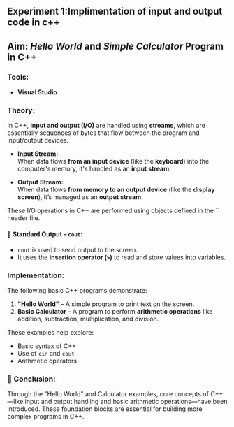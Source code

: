 ## Experiment 1:Implimentation of input and output code in c++

##  Aim: *Hello World* and *Simple Calculator* Program in C++

### Tools:
- **Visual Studio**

###  Theory:

In C++, **input and output (I/O)** are handled using **streams**, which are essentially sequences of bytes that flow between the program and input/output devices.

- **Input Stream:**  
  When data flows **from an input device** (like the **keyboard**) into the computer's memory, it's handled as an **input stream**.

- **Output Stream:**  
  When data flows **from memory to an output device** (like the **display screen**), it’s managed as an **output stream**.

These I/O operations in C++ are performed using objects defined in the **``** header file.

#### 🔹 Standard Output – `cout`:
- `cout` is used to send output to the screen.
- It uses the **insertion operator (`>`)** to read and store values into variables.

###  Implementation:

The following basic C++ programs demonstrate:

1. **"Hello World"** – A simple program to print text on the screen.
2. **Basic Calculator** – A program to perform **arithmetic operations** like addition, subtraction, multiplication, and division.

These examples help explore:
- Basic syntax of C++
- Use of `cin` and `cout`
- Arithmetic operators

### 🧾 Conclusion:

Through the "Hello World" and Calculator examples, core concepts of C++—like input and output handling and basic arithmetic operations—have been introduced. These foundation blocks are essential for building more complex programs in C++.




